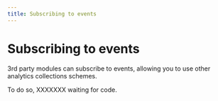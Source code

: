 ```yaml
---
title: Subscribing to events
---
```


# Subscribing to events

3rd party modules can subscribe to events, allowing you to use other analytics collections schemes.

To do so, XXXXXXX waiting for code.